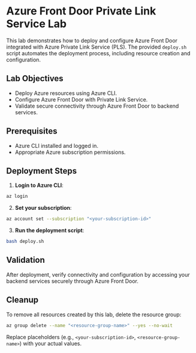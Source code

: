 # Azure Front Door Private Link Service Lab

This lab demonstrates how to deploy and configure Azure Front Door integrated with Azure Private Link Service (PLS). The provided `deploy.sh` script automates the deployment process, including resource creation and configuration.

## Lab Objectives

- Deploy Azure resources using Azure CLI.
- Configure Azure Front Door with Private Link Service.
- Validate secure connectivity through Azure Front Door to backend services.

## Prerequisites

- Azure CLI installed and logged in.
- Appropriate Azure subscription permissions.

## Deployment Steps

1. **Login to Azure CLI**:
```bash
az login
```

2. **Set your subscription**:
```bash
az account set --subscription "<your-subscription-id>"
```

3. **Run the deployment script**:
```bash
bash deploy.sh
```

## Validation

After deployment, verify connectivity and configuration by accessing your backend services securely through Azure Front Door.

## Cleanup

To remove all resources created by this lab, delete the resource group:
```bash
az group delete --name "<resource-group-name>" --yes --no-wait
```

Replace placeholders (e.g., `<your-subscription-id>`, `<resource-group-name>`) with your actual values.
